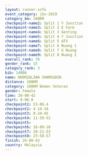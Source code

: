 ```yaml
---
layout: runner-info 
event_category: jbu-2019 
category_km: 100KM 
checkpoint-name2: Split 1 Y Junction  
checkpoint-name3: Split 2 E Farm  
checkpoint-name4: Split 3 Genting  
checkpoint-name5: Split 4 Y Junction 
checkpoint-name6: Split 5 ATV 
checkpoint-name7: Split 6 Nuang 1 
checkpoint-name8: Split 7 G Nuang 
checkpoint-name9: Split 8 Nuang 2 
overall_rank: 76
gender_rank: 15
category_rank: 3
bib: 14006
name: NOORZALINA SHAMSUDIN
distance: 100KM
category: 100KM Women Veteran
gender: Female
time: 26-00-42
start: 0-00.0
checkpoint2: 53-06.4
checkpoint2: 4-14-34
checkpoint3: 8-24-45
checkpoint4: 11-59-52
checkpoint5: 
checkpoint6: 16-09-10
checkpoint7: 20-21-53
checkpoint8: 23-58-57
finish: 26-00-42
country: Malaysia
---
```

